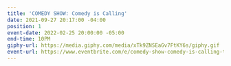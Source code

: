```yaml
---
title: 'COMEDY SHOW: Comedy is Calling'
date: 2021-09-27 20:17:00 -04:00
position: 1
event-date: 2022-02-25 20:00:00 -05:00
end-time: 10PM
giphy-url: https://media.giphy.com/media/xTk9ZNSEaGv7FtKY6s/giphy.gif
event-url: https://www.eventbrite.com/e/comedy-show-comedy-is-calling-tickets-255498943217
---
```


